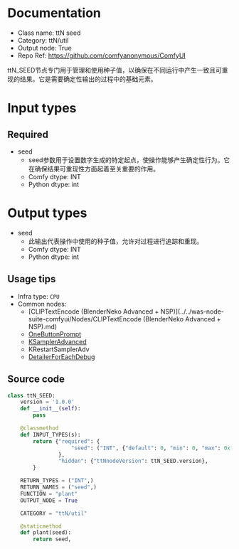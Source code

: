 
# Documentation
- Class name: ttN seed
- Category: ttN/util
- Output node: True
- Repo Ref: https://github.com/comfyanonymous/ComfyUI

ttN_SEED节点专门用于管理和使用种子值，以确保在不同运行中产生一致且可重现的结果。它是需要确定性输出的过程中的基础元素。

# Input types
## Required
- seed
    - seed参数用于设置数字生成的特定起点，使操作能够产生确定性行为。它在确保结果可重现性方面起着至关重要的作用。
    - Comfy dtype: INT
    - Python dtype: int

# Output types
- seed
    - 此输出代表操作中使用的种子值，允许对过程进行追踪和重现。
    - Comfy dtype: INT
    - Python dtype: int


## Usage tips
- Infra type: `CPU`
- Common nodes:
    - [CLIPTextEncode (BlenderNeko Advanced + NSP)](../../was-node-suite-comfyui/Nodes/CLIPTextEncode (BlenderNeko Advanced + NSP).md)
    - [OneButtonPrompt](../../OneButtonPrompt/Nodes/OneButtonPrompt.md)
    - [KSamplerAdvanced](../../Comfy/Nodes/KSamplerAdvanced.md)
    - KRestartSamplerAdv
    - [DetailerForEachDebug](../../ComfyUI-Impact-Pack/Nodes/DetailerForEachDebug.md)



## Source code
```python
class ttN_SEED:
    version = '1.0.0'
    def __init__(self):
        pass

    @classmethod
    def INPUT_TYPES(s):
        return {"required": {
                    "seed": ("INT", {"default": 0, "min": 0, "max": 0xffffffffffffffff}),
                },
                "hidden": {"ttNnodeVersion": ttN_SEED.version},
        }

    RETURN_TYPES = ("INT",)
    RETURN_NAMES = ("seed",)
    FUNCTION = "plant"
    OUTPUT_NODE = True

    CATEGORY = "ttN/util"

    @staticmethod
    def plant(seed):
        return seed,

```
